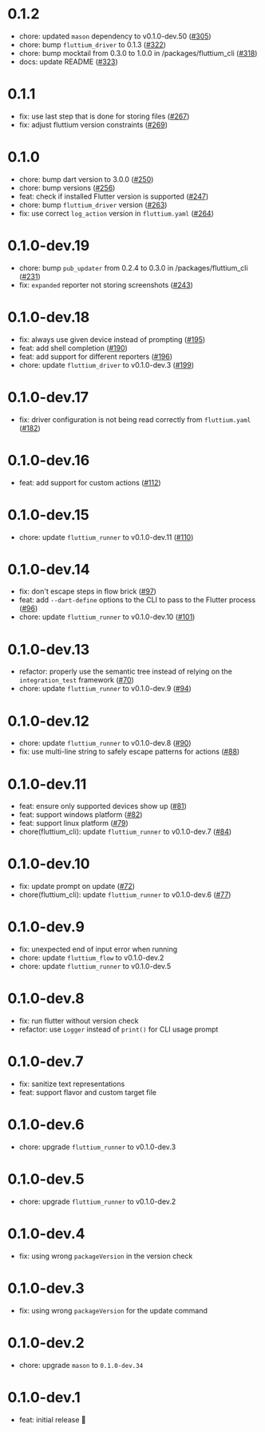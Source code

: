 # 0.1.2

- chore: updated `mason` dependency to v0.1.0-dev.50 ([#305](https://github.com/wolfenrain/fluttium/issues/305))
- chore: bump `fluttium_driver` to 0.1.3 ([#322](https://github.com/wolfenrain/fluttium/issues/322))
- chore: bump mocktail from 0.3.0 to 1.0.0 in /packages/fluttium_cli ([#318](https://github.com/wolfenrain/fluttium/issues/318))
- docs: update README ([#323](https://github.com/wolfenrain/fluttium/issues/323))

# 0.1.1

- fix: use last step that is done for storing files ([#267](https://github.com/wolfenrain/fluttium/issues/267))
- fix: adjust fluttium version constraints ([#269](https://github.com/wolfenrain/fluttium/issues/269))

# 0.1.0

- chore: bump dart version to 3.0.0 ([#250](https://github.com/wolfenrain/fluttium/issues/250))
- chore: bump versions ([#256](https://github.com/wolfenrain/fluttium/issues/256))
- feat: check if installed Flutter version is supported ([#247](https://github.com/wolfenrain/fluttium/issues/247))
- chore: bump `fluttium_driver` version ([#263](https://github.com/wolfenrain/fluttium/issues/263))
- fix: use correct `log_action` version in `fluttium.yaml` ([#264](https://github.com/wolfenrain/fluttium/issues/264))

# 0.1.0-dev.19

- chore: bump `pub_updater` from 0.2.4 to 0.3.0 in /packages/fluttium_cli ([#231](https://github.com/wolfenrain/fluttium/issues/231))
- fix: `expanded` reporter not storing screenshots ([#243](https://github.com/wolfenrain/fluttium/issues/243))

# 0.1.0-dev.18

- fix: always use given device instead of prompting ([#195](https://github.com/wolfenrain/fluttium/issues/195))
- feat: add shell completion ([#190](https://github.com/wolfenrain/fluttium/issues/190))
- feat: add support for different reporters ([#196](https://github.com/wolfenrain/fluttium/issues/196))
- chore: update `fluttium_driver` to v0.1.0-dev.3 ([#199](https://github.com/wolfenrain/fluttium/issues/199))

# 0.1.0-dev.17

- fix: driver configuration is not being read correctly from `fluttium.yaml` ([#182](https://github.com/wolfenrain/fluttium/issues/182))

# 0.1.0-dev.16

- feat: add support for custom actions ([#112](https://github.com/wolfenrain/fluttium/issues/112))

# 0.1.0-dev.15

- chore: update `fluttium_runner` to v0.1.0-dev.11 ([#110](https://github.com/wolfenrain/fluttium/issues/110))

# 0.1.0-dev.14

- fix: don't escape steps in flow brick ([#97](https://github.com/wolfenrain/fluttium/issues/97))
- feat: add `--dart-define` options to the CLI to pass to the Flutter process ([#96](https://github.com/wolfenrain/fluttium/issues/96))
- chore: update `fluttium_runner` to v0.1.0-dev.10 ([#101](https://github.com/wolfenrain/fluttium/issues/101))

# 0.1.0-dev.13

- refactor: properly use the semantic tree instead of relying on the `integration_test` framework ([#70](https://github.com/wolfenrain/fluttium/issues/70))
- chore: update `fluttium_runner` to v0.1.0-dev.9 ([#94](https://github.com/wolfenrain/fluttium/issues/94))

# 0.1.0-dev.12

- chore: update `fluttium_runner` to v0.1.0-dev.8 ([#90](https://github.com/wolfenrain/fluttium/issues/90))
- fix: use multi-line string to safely escape patterns for actions ([#88](https://github.com/wolfenrain/fluttium/issues/88))

# 0.1.0-dev.11

- feat: ensure only supported devices show up ([#81](https://github.com/wolfenrain/fluttium/issues/81))
- feat: support windows platform ([#82](https://github.com/wolfenrain/fluttium/issues/82))
- feat: support linux platform ([#79](https://github.com/wolfenrain/fluttium/issues/79))
- chore(fluttium_cli): update `fluttium_runner` to v0.1.0-dev.7 ([#84](https://github.com/wolfenrain/fluttium/issues/84))

# 0.1.0-dev.10

- fix: update prompt on update ([#72](https://github.com/wolfenrain/fluttium/issues/72))
- chore(fluttium_cli): update `fluttium_runner` to v0.1.0-dev.6 ([#77](https://github.com/wolfenrain/fluttium/issues/77))

# 0.1.0-dev.9

- fix: unexpected end of input error when running
- chore: update `fluttium_flow` to v0.1.0-dev.2
- chore: update `fluttium_runner` to v0.1.0-dev.5

# 0.1.0-dev.8

- fix: run flutter without version check
- refactor: use `Logger` instead of `print()` for CLI usage prompt

# 0.1.0-dev.7

- fix: sanitize text representations
- feat: support flavor and custom target file

# 0.1.0-dev.6

- chore: upgrade `fluttium_runner` to v0.1.0-dev.3

# 0.1.0-dev.5

- chore: upgrade `fluttium_runner` to v0.1.0-dev.2

# 0.1.0-dev.4

- fix: using wrong `packageVersion` in the version check

# 0.1.0-dev.3

- fix: using wrong `packageVersion` for the update command

# 0.1.0-dev.2

- chore: upgrade `mason` to `0.1.0-dev.34`

# 0.1.0-dev.1

- feat: initial release 🎉
